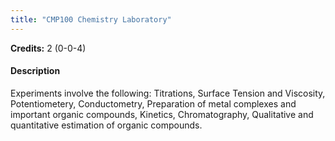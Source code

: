 ```yaml
---
title: "CMP100 Chemistry Laboratory"
---
```

**Credits:** 2 (0-0-4)

#### Description
Experiments involve the following: Titrations, Surface Tension and Viscosity, Potentiometery, Conductometry, Preparation of metal complexes and important organic compounds, Kinetics, Chromatography, Qualitative and quantitative estimation of organic compounds.
